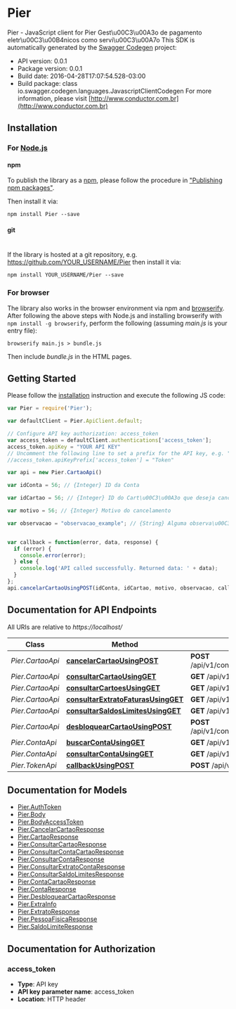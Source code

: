 # Pier

Pier - JavaScript client for Pier
Gest\u00C3\u00A3o de pagamento eletr\u00C3\u00B4nicos como servi\u00C3\u00A7o
This SDK is automatically generated by the [Swagger Codegen](https://github.com/swagger-api/swagger-codegen) project:

- API version: 0.0.1
- Package version: 0.0.1
- Build date: 2016-04-28T17:07:54.528-03:00
- Build package: class io.swagger.codegen.languages.JavascriptClientCodegen
For more information, please visit [http://www.conductor.com.br](http://www.conductor.com.br)

## Installation

### For [Node.js](https://nodejs.org/)

#### npm

To publish the library as a [npm](https://www.npmjs.com/),
please follow the procedure in ["Publishing npm packages"](https://docs.npmjs.com/getting-started/publishing-npm-packages).

Then install it via:

```shell
npm install Pier --save
```

#### git
#
If the library is hosted at a git repository, e.g.
https://github.com/YOUR_USERNAME/Pier
then install it via:

```shell
npm install YOUR_USERNAME/Pier --save
```

### For browser

The library also works in the browser environment via npm and [browserify](http://browserify.org/). After following
the above steps with Node.js and installing browserify with `npm install -g browserify`,
perform the following (assuming *main.js* is your entry file):

```shell
browserify main.js > bundle.js
```

Then include *bundle.js* in the HTML pages.

## Getting Started

Please follow the [installation](#installation) instruction and execute the following JS code:

```javascript
var Pier = require('Pier');

var defaultClient = Pier.ApiClient.default;

// Configure API key authorization: access_token
var access_token = defaultClient.authentications['access_token'];
access_token.apiKey = "YOUR API KEY"
// Uncomment the following line to set a prefix for the API key, e.g. "Token" (defaults to null)
//access_token.apiKeyPrefix['access_token'] = "Token"

var api = new Pier.CartaoApi()

var idConta = 56; // {Integer} ID da Conta

var idCartao = 56; // {Integer} ID do Cart\u00C3\u00A3o que deseja cancelar

var motivo = 56; // {Integer} Motivo do cancelamento

var observacao = "observacao_example"; // {String} Alguma observa\u00C3\u00A7\u00C3\u00A3o para o cancelamento


var callback = function(error, data, response) {
  if (error) {
    console.error(error);
  } else {
    console.log('API called successfully. Returned data: ' + data);
  }
};
api.cancelarCartaoUsingPOST(idConta, idCartao, motivo, observacao, callback);

```

## Documentation for API Endpoints

All URIs are relative to *https://localhost/*

Class | Method | HTTP request | Description
------------ | ------------- | ------------- | -------------
*Pier.CartaoApi* | [**cancelarCartaoUsingPOST**](docs/CartaoApi.md#cancelarCartaoUsingPOST) | **POST** /api/v1/contas/{idConta}/cartoes/{idCartao}/cancelar | /contas/{idConta}/cartoes/{idCartao}/cancelar
*Pier.CartaoApi* | [**consultarCartaoUsingGET**](docs/CartaoApi.md#consultarCartaoUsingGET) | **GET** /api/v1/contas/{idConta}/cartoes/{idCartao} | /contas/{idConta}/cartoes/{idCartao}
*Pier.CartaoApi* | [**consultarCartoesUsingGET**](docs/CartaoApi.md#consultarCartoesUsingGET) | **GET** /api/v1/contas/{idConta}/cartoes | /contas/{idConta}/cartoes
*Pier.CartaoApi* | [**consultarExtratoFaturasUsingGET**](docs/CartaoApi.md#consultarExtratoFaturasUsingGET) | **GET** /api/v1/contas/{idConta}/cartoes/{idCartao}/faturas | /contas/{idConta}/cartoes/{idCartao}/faturas
*Pier.CartaoApi* | [**consultarSaldosLimitesUsingGET**](docs/CartaoApi.md#consultarSaldosLimitesUsingGET) | **GET** /api/v1/contas/{idConta}/cartoes/{idCartao}/limites | /contas/{idConta}/cartoes/{idCartao}/limites
*Pier.CartaoApi* | [**desbloquearCartaoUsingPOST**](docs/CartaoApi.md#desbloquearCartaoUsingPOST) | **POST** /api/v1/contas/{idConta}/cartoes/{idCartao}/desbloquear | /contas/{idConta}/cartoes/{idCartao}/desbloquear
*Pier.ContaApi* | [**buscarContaUsingGET**](docs/ContaApi.md#buscarContaUsingGET) | **GET** /api/v1/contas/buscar | /contas/buscar
*Pier.ContaApi* | [**consultarContaUsingGET**](docs/ContaApi.md#consultarContaUsingGET) | **GET** /api/v1/contas/{idConta} | /contas/{idConta}
*Pier.TokenApi* | [**callbackUsingPOST**](docs/TokenApi.md#callbackUsingPOST) | **POST** /api/v1/tokens/callback | /tokens/callback


## Documentation for Models

 - [Pier.AuthToken](docs/AuthToken.md)
 - [Pier.Body](docs/Body.md)
 - [Pier.BodyAccessToken](docs/BodyAccessToken.md)
 - [Pier.CancelarCartaoResponse](docs/CancelarCartaoResponse.md)
 - [Pier.CartaoResponse](docs/CartaoResponse.md)
 - [Pier.ConsultarCartaoResponse](docs/ConsultarCartaoResponse.md)
 - [Pier.ConsultarContaCartaoResponse](docs/ConsultarContaCartaoResponse.md)
 - [Pier.ConsultarContaResponse](docs/ConsultarContaResponse.md)
 - [Pier.ConsultarExtratoContaResponse](docs/ConsultarExtratoContaResponse.md)
 - [Pier.ConsultarSaldoLimitesResponse](docs/ConsultarSaldoLimitesResponse.md)
 - [Pier.ContaCartaoResponse](docs/ContaCartaoResponse.md)
 - [Pier.ContaResponse](docs/ContaResponse.md)
 - [Pier.DesbloquearCartaoResponse](docs/DesbloquearCartaoResponse.md)
 - [Pier.ExtraInfo](docs/ExtraInfo.md)
 - [Pier.ExtratoResponse](docs/ExtratoResponse.md)
 - [Pier.PessoaFisicaResponse](docs/PessoaFisicaResponse.md)
 - [Pier.SaldoLimiteResponse](docs/SaldoLimiteResponse.md)


## Documentation for Authorization


### access_token

- **Type**: API key
- **API key parameter name**: access_token
- **Location**: HTTP header

